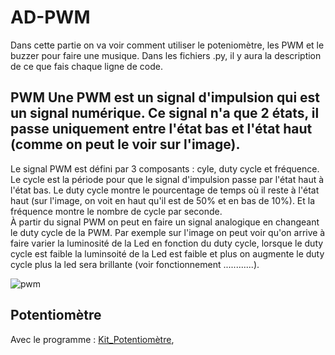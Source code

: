 # AD-PWM                                                                                                                                
Dans cette partie on va voir comment utiliser le poteniomètre, les PWM et le buzzer pour faire une musique. Dans les fichiers .py, il y aura la description de ce que fais chaque ligne de code.

## PWM                                                                                             Une PWM est un signal d'impulsion qui est un signal numérique. Ce signal n'a que 2 états, il passe uniquement entre l'état bas et l'état haut (comme on peut le voir sur l'image).                      
Le signal PWM est défini par 3 composants : cyle, duty cycle et fréquence. Le cycle est la période pour que le signal d'impulsion passe par l'état haut à l'état bas. Le duty cycle montre le pourcentage de temps où il reste à l'état haut (sur l'image, on voit en haut qu'il est de 50% et en bas de 10%). Et la fréquence montre le nombre de cycle par seconde.              
À partir du signal PWM on peut en faire un signal analogique en changeant le duty cycle de la PWM. Par exemple sur l'image on peut voir qu'on arrive à faire varier la luminosité de la Led en fonction du duty cycle, lorsque le duty cycle est faible la luminsoité de la Led est faible et plus on augmente le duty cycle plus la led sera brillante (voir fonctionnement ............).

![pwm](https://user-images.githubusercontent.com/124890653/224550594-1cd5d8bb-d064-4920-bc4b-c0aac1371a16.png)


## Potentiomètre
Avec le programme : [Kit_Potentiomètre](Kit_LED.py),
